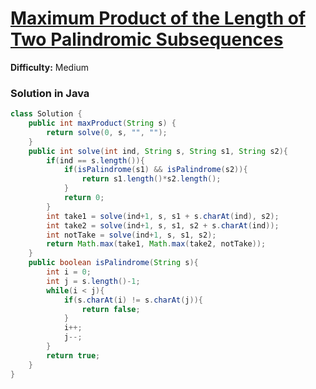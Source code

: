 # [Maximum Product of the Length of Two Palindromic Subsequences](https://leetcode.com/problems/maximum-product-of-the-length-of-two-palindromic-subsequences/)
**Difficulty:** Medium

### Solution in Java
```java
class Solution {
    public int maxProduct(String s) {
        return solve(0, s, "", "");
    }
    public int solve(int ind, String s, String s1, String s2){
        if(ind == s.length()){
            if(isPalindrome(s1) && isPalindrome(s2)){
                return s1.length()*s2.length();
            }
            return 0;
        }
        int take1 = solve(ind+1, s, s1 + s.charAt(ind), s2);
        int take2 = solve(ind+1, s, s1, s2 + s.charAt(ind));
        int notTake = solve(ind+1, s, s1, s2);
        return Math.max(take1, Math.max(take2, notTake));
    }
    public boolean isPalindrome(String s){
        int i = 0;
        int j = s.length()-1;
        while(i < j){
            if(s.charAt(i) != s.charAt(j)){
                return false;
            }
            i++;
            j--;
        }
        return true;
    }
}
```
